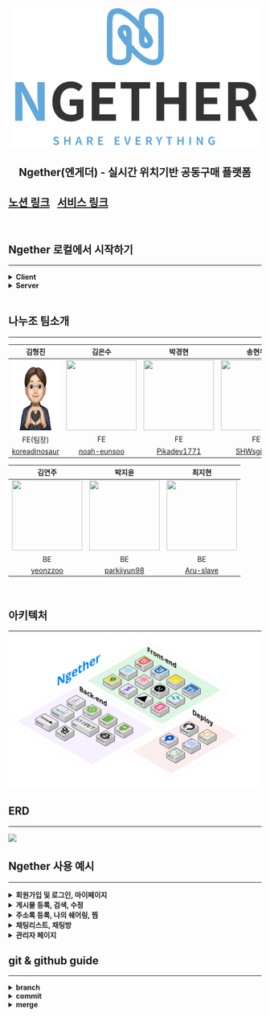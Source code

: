 <div align="center">
 <img src="client/public/logos/logoBig.svg">
<h2>Ngether(엔게더) - 실시간 위치기반 공동구매 플랫폼</h2>
</div>
<h2>
<a href="https://www.notion.so/codestates/b6d94a84cd10493793b629eb74a3f35c?p=f90ea549c5754a8ebd1ca62ea3d3f7c1&pm=s">노션 링크</a>
&nbsp;
<a href="https://ngether.xyz/">서비스 링크</a>
</h2>
<br>

## Ngether 로컬에서 시작하기
---
<details markdown="1">
<summary><strong>Client</strong></summary>

<h4 style="color:#5ad7b7"><strong>$\huge\textnormal{\color{#5ad7b7}yarn\ install}$</strong></h4>
<p>개발에 필요한 패키지들을 설치합니다.</p>

<h4 style="color:#5ad7b7"><strong>$\huge\textnormal{\color{#5ad7b7}yarn\ dev}$</strong></h4>
<p>개발 모드로 앱을 실행합니다.
브라우저에서 https://localhost:3443으로 실행됩니다.</p>

<h4 style="color:#5ad7b7"><strong>$\huge\textnormal{\color{#5ad7b7}yarn\ build}$</strong></h4>
<p>작업 완료 후 배포를 위한 build폴더가 생성됩니다.</p>
<h4 style="color:#5ad7b7"><strong>https 서버 시작하기</strong></h4>
<p>http에서는 지도 서비스를 지원하지 않습니다. https 환경에서 앱을 시작해주시기 바랍니다</p>
<p>mac에서 설치하기</p>
<p>$\huge\textnormal{\color{#5ad7b7}brew\ install\ mkcert}$</p>
<p>Linux에서 설치하기</p>
<p>$\huge\textnormal{\color{#5ad7b7}sudo\ apt\ install\ libnss3-tools}$</p>
<p>공통</p>
<p>mkcert key.pem cert.pem 입력 후 파일명 key.pem과 cert.pem으로 변경</p>
</details>

<details markdown="1">
<summary><strong>Server</strong></summary>
<h4 style="color:#cc6cab"><strong> aws와 github actions를 사용하여 서버 배포하기</strong></h4>
<ol>
    <li>레포지토리에 변화가 생기면 Github Actions 작동</li>
    <li>프로젝트 빌드 결과물(.jar)을 S3로 전송 및 저장 </li>
    <li>Amazon CodeDeploy에 배포 명령 </li>
    <li>S3에서 Amazon CodeDeploy에 프로젝트 빌드 결과물(.jar) 전달</li>
    <li>EC2 배포 및 실행</li>
</ol>
</details>
<br>

## 나누조 팀소개
---
|김형진|김은수|박경현|송현우|
|:--:|:--:|:--:|:--:|
|[<img width="140px" height="140px" src="readmeImage/김형진.png">](https://raw.githubusercontent.com/codestates-seb/seb41_main_024/readme/readmeImage/%EA%B9%80%ED%98%95%EC%A7%84.png)|[<img width="140px" height="140px" src="https://cdn.discordapp.com/attachments/1059639201731182705/1070205097600102470/c2aabf0408d26d274d05aef03f83a9d2-sticker.png">](https://raw.githubusercontent.com/codestates-seb/seb41_main_024/readme/readmeImage/%EA%B9%80%EC%9D%80%EC%88%98.png)|[<img width="140px" height="140px" src="https://cdn.discordapp.com/attachments/1059639201731182705/1070205298029101126/4b505b32b.PNG">](https://raw.githubusercontent.com/codestates-seb/seb41_main_024/readme/readmeImage/%EB%B0%95%EA%B2%BD%ED%98%84.png)|[<img width="140px" height="140px" src="https://cdn.discordapp.com/attachments/1059639201731182705/1070203560626769941/da4ef0c91fc0ee99c1609cfa58fc86d4-sticker.png">](https://raw.githubusercontent.com/codestates-seb/seb41_main_024/readme/readmeImage/%EC%86%A1%ED%98%84%EC%9A%B0.png)|
|FE(팀장)|FE|FE|FE|
|[koreadinosaur](https://github.com/koreadinosaur)|[noah-eunsoo](https://github.com/noah-eunsoo)|[Pikadev1771](https://github.com/Pikadev1771)|[SHWsgithub](https://github.com/SHWsgithub)|

|김연주|박지윤|최지현|
|:--:|:--:|:--:|
|[<img width="140px" height="140px" src="https://cdn.discordapp.com/attachments/1059639201731182705/1070203709843329034/ec9c5931875927fc181542a8cdb6a853-sticker.png">](https://raw.githubusercontent.com/codestates-seb/seb41_main_024/readme/readmeImage/%EA%B9%80%EC%97%B0%EC%A3%BC.png)|[<img width="140px" height="140px" src="https://cdn.discordapp.com/attachments/1059639201731182705/1070204891747844106/5392d2c8940c52f0ebe0f02e4edd2d20-sticker.png">](https://raw.githubusercontent.com/codestates-seb/seb41_main_024/readme/readmeImage/%EB%B0%95%EC%A7%80%EC%9C%A4.png)|[<img width="140px" height="140px" src="https://cdn.discordapp.com/attachments/1059639201731182705/1070203285740458015/ee5b2ccd5d8e0f65e76a42869822cfee-sticker.png">](https://raw.githubusercontent.com/codestates-seb/seb41_main_024/readme/readmeImage/%EC%B5%9C%EC%A7%80%ED%98%84.png)|
|BE|BE|BE|
|[yeonzzoo](https://github.com/yeonzzoo)|[parkjiyun98](https://github.com/parkjiyun98)|[Aru-slave](https://github.com/Aru-slave)|

<br>

## 아키텍처
---
<img src="https://github.com/codestates-seb/seb41_main_024/blob/readme/readmeImage/Web_App_Reference_Architecture_3.png" />
<br>

## ERD
---
<img src="https://s3.us-west-2.amazonaws.com/secure.notion-static.com/8a217a16-9f28-4b67-bebc-330be74c4288/ERD_ScreenShot.png?X-Amz-Algorithm=AWS4-HMAC-SHA256&X-Amz-Content-Sha256=UNSIGNED-PAYLOAD&X-Amz-Credential=AKIAT73L2G45EIPT3X45%2F20230201%2Fus-west-2%2Fs3%2Faws4_request&X-Amz-Date=20230201T054605Z&X-Amz-Expires=86400&X-Amz-Signature=8b7f09fb32a834a3d8ffe5a968b0bbfc7c788488c14c3e6467ea5ac1c0375bd2&X-Amz-SignedHeaders=host&response-content-disposition=filename%3D%22ERD%2520ScreenShot.png%22&x-id=GetObject">

## Ngether 사용 예시
---
<details markdown="1">
<br>
<summary><strong>회원가입 및 로그인, 마이페이지</strong></summary>
메인페이지
<br>
<img width="100%" src="https://raw.githubusercontent.com/codestates-seb/seb41_main_024/readme/readmeImage/appUserFlow/ngether.xyz_main.png" />
<br>
<br>
회원가입
<br>
<img width="100%" src="https://github.com/codestates-seb/seb41_main_024/blob/readme/readmeImage/appUserFlow/%ED%9A%8C%EC%9B%90%EA%B0%80%EC%9E%85.gif" />
<br>
<br>
로그인
<br>
<img width="100%" src="https://raw.githubusercontent.com/codestates-seb/seb41_main_024/readme/readmeImage/appUserFlow/login.gif" />
<br>
<br>
마이페이지
<br>
<img width="100%" src="https://github.com/codestates-seb/seb41_main_024/blob/readme/readmeImage/appUserFlow/edit-profile.gif" />

</details>
<details markdown="1">
<summary><strong>게시물 등록, 검색, 수정</strong></summary>
<br>
<br>
게시물 등록
<br>
<img width="100%" src="https://raw.githubusercontent.com/codestates-seb/seb41_main_024/readme/readmeImage/appUserFlow/ngether.xyz_main.png" />
<br>
<br>
검색
<br>
<img width="100%" src="https://raw.githubusercontent.com/codestates-seb/seb41_main_024/readme/readmeImage/appUserFlow/search.gif" />
<br>
<br>
수정
<br>
<img width="100%" src="https://raw.githubusercontent.com/codestates-seb/seb41_main_024/readme/readmeImage/appUserFlow/edit.gif" />
<br>
<br>
삭제
<br>
<img width="100%" src="https://github.com/codestates-seb/seb41_main_024/blob/readme/readmeImage/appUserFlow/delete.gif" />
</details>

<details markdown="1">
<summary><strong>주소록 등록, 나의 쉐어링, 찜</strong></summary>
<br>
<br>
주소롱 등록
<br>
<img width="100%" src="https://github.com/codestates-seb/seb41_main_024/blob/readme/readmeImage/appUserFlow/location-save.gif" />
<br>
<br>
나의 쉐어링 
<br>
<img width="100%" src="https://github.com/codestates-seb/seb41_main_024/blob/readme/readmeImage/appUserFlow/my-sharing.gif" />
<br>
<br>
1:1 문의 등록
<br>
<img width="100%" src="https://github.com/codestates-seb/seb41_main_024/blob/readme/readmeImage/appUserFlow/question.gif" />
</details>

<details markdown="1">
<summary><strong>채팅리스트, 채팅방</strong></summary>
<br>
<br>
채팅리스트, 채팅방
<br>
<img width="100%" src="https://github.com/codestates-seb/seb41_main_024/blob/readme/readmeImage/appUserFlow/chatting.gif" />

</details>

<details markdown="1">
<summary><strong>관리자 페이지</strong></summary>
<br>
<br>
1:1 문의 답변
<br>
<img width="100%" src="https://github.com/codestates-seb/seb41_main_024/blob/readme/readmeImage/appUserFlow/Answer.gif" />
<br>
<br>
유저 정지
<br>
<img width="100%" src="https://github.com/codestates-seb/seb41_main_024/blob/readme/readmeImage/appUserFlow/blockuser.gif" />
</details>

## git & github guide
---
<details markdown="1">
<summary><strong>branch</strong></summary>
<ul>
  <li>
    strategy
    <ul>
      <li>main브랜치에서 dev브랜치를 생성합니다. dev브랜치에서 feat브랜치를 생성 후 작업합니다.</li>
      <li>작업이 완료된 feat브랜치들은 dev브랜치에만 merge할 수 있습니다.</li>
      <li>배포 전 개발 완료된 dev브랜치를 main브랜치에 merge후 main브랜치를 배포합니다.</li>
    </ul>
  </li>
  <li>
    branch types
    <ul>
      <li>main : 배포 브랜치</li>
      <li>dev : 개발 브랜치</li>
      <li>feat/branchname : 기능 브랜치</li>
      <li>hotfix : 오류 또는 긴급 수정 브랜치</li>
    </ul>
  </li>
  <li>
    feat브랜치 name style
    <ul>
      <li>
        basic : 기능별로 브랜치를 생성하고, 1개의 브랜치는 1명의 사용자가 담당합니다.
        <pre>
feat/개발영역/기능명
feat/front/login
feat/back/login</pre>
      </li>
      <li>
        sub : 예외상황으로 1개의 브랜치에서 여러명이 작업할 경우 sub브랜치 생성 후 작업합니다.
        <pre>
feat/개발영역/기능명_sub_세부기능
feat/front/login_sub_sns
feat/back/login_sub_sns</pre>
       </li>
    </ul>
  </li>
</ul>
</details>

<details markdown="1">
<summary><strong>commit</strong></summary>
<ul>
  <li>
    structure
    <pre>
타입 - #이슈번호 : 제목
(공백줄)
상세 설명</pre>
  </li>
  <li>
    type
    <ul>
      <li>feat: A new feature</li>
      <li>fix: A bug fix</li>
      <li>docs: Changes to documentation</li>
      <li>style: Formatting, missing semi colons, etc; no code change</li>
      <li>refactor: Refactoring production code</li>
      <li>test: Adding tests, refactoring test; no production code change</li>
      <li>chore: Updating build tasks, package manager configs, etc; no production code change</li>
    </ul>
  </li>
  <li>
    example
    <pre>
feat - #1 : 로그인 html,css 완료
<br/>
공통 인풋 텍스트, 버튼 컴포넌트 적용</pre>
  </li>
</ul>
</details>
    
<details markdown="1">
<summary><strong>merge</strong></summary>
<ul>
  <li>github pull request를 사용해 merge합니다.</li>
  <li>front개발은 최소 front 1명을 리뷰어로, back개발은 최소 back 1명을 리뷰어로 pull request 합니다.</li>
  <li>front, back 같이 진행하는 개발은 최소 front,back 각 1명을 리뷰어로 pull request 합니다.</li>
</ul>
</details>


